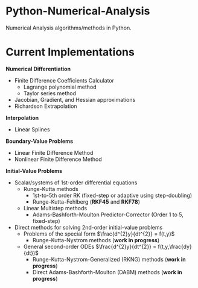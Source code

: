 # Python-Numerical-Analysis
Numerical Analysis algorithms/methods in Python.

# Current Implementations

**Numerical Differentiation**
- Finite Difference Coefficients Calculator
  - Lagrange polynomial method
  - Taylor series method
- Jacobian, Gradient, and Hessian approximations
- Richardson Extrapolation

**Interpolation**
- Linear Splines

**Boundary-Value Problems**
- Linear Finite Difference Method
- Nonlinear Finite Difference Method

**Initial-Value Problems**
- Scalar/systems of 1st-order differential equations
  - Runge-Kutta methods
    - 1st-to-5th order RK (fixed-step or adaptive using step-doubling)
    - Runge-Kutta-Fehlberg (**RKF45** and **RKF78**)
  - Linear Multistep methods
    - Adams-Bashforth-Moulton Predictor-Corrector (Order 1 to 5, fixed-step)
- Direct methods for solving 2nd-order initial-value problems
  - Problems of the special form $\frac{d^{2}y}{dt^{2}} = f(t,y)$
    - Runge-Kutta-Nystrom methods (**work in progress**)
  - General second-order ODEs $\frac{d^{2}y}{dt^{2}} = f(t,y,\frac{dy}{dt})$
    - Runge-Kutta-Nystrom-Generalized (RKNG) methods (**work in progress**)
    - Direct Adams-Bashforth-Moulton (DABM) methods (**work in progress**)
